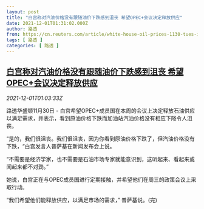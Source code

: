 ```yaml
---
layout: post
title: "白宫称对汽油价格没有跟随油价下跌感到沮丧 希望OPEC+会议决定释放供应"
date: 2021-12-01T01:31:02.000Z
author: 路透
from: https://cn.reuters.com/article/white-house-oil-prices-1130-tues-idCNKBS2IG2PI
tags: [ 路透 ]
categories: [ 路透 ]
---
```

<!--1638322262000-->
[白宫称对汽油价格没有跟随油价下跌感到沮丧 希望OPEC+会议决定释放供应](https://cn.reuters.com/article/white-house-oil-prices-1130-tues-idCNKBS2IG2PI)
------

<div>
<div><i>2021-12-01T01:03:33Z</i></div><p>路透华盛顿11月30日 - 白宫希望OPEC+成员国在本周的会议上决定释放石油供应以满足需求，并表示，看到原油价格下跌而加油站汽油价格没有相应下降令人沮丧。</p><p>“是的，我们很沮丧。我们很沮丧，因为你看到原油价格下跌了，但汽油价格没有下跌，“白宫发言人普萨基在新闻发布会上说。</p><p>“不需要是经济学家，也不需要是石油市场专家就能意识到，这听起来、看起来或闻起来都不对劲。”</p><p>她说，白宫正在与OPEC成员国进行定期接触，并希望他们在周三的政策会议上采取行动。</p><p>“我们希望他们能释放供应，以满足市场的需求，” 普萨基说。(完)</p>
</div>

